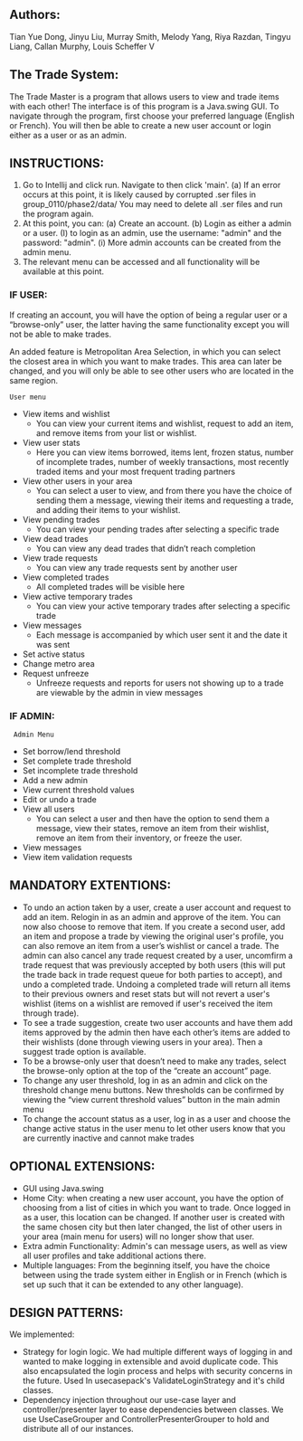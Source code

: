 ## Authors: 
Tian Yue Dong, Jinyu Liu, Murray Smith, Melody Yang, Riya Razdan, Tingyu Liang, Callan Murphy, Louis Scheffer V

## The Trade System:
The Trade Master is a program that allows users to view and trade items with each other!
The interface is of this program is a Java.swing GUI. To navigate through the program, first choose your preferred language (English or French). You will then be able to create a new user account or login either as a user or as an admin.

## INSTRUCTIONS:
1. Go to Intellij and click run. Navigate to then click 'main'.
        (a) If an error occurs at this point, it is likely caused by corrupted .ser files in group_0110/phase2/data/
            You may need to delete all .ser files and run the program again.
2. At this point, you can:
          (a) Create an account.
        (b) Login as either a admin or a user.
                (I) to login as an admin, use the username: "admin" and the password: "admin".
                        (i) More admin accounts can be created from the admin menu.
3. The relevant menu can be accessed and all functionality will be available at this point.

 ### IF USER:
 If creating an account, you will have the option of being a regular user or a “browse-only” user, the latter having the same functionality except you will not be able to make trades.

An added feature is Metropolitan Area Selection, in which you can select the closest area in which you want to make trades. This area can later be changed, and you will only be able to see other users who are located in the same region.

	User menu
*  View items and wishlist
   * You can view your current items and wishlist, request to add an item, and remove items from your list or wishlist.
*  View user stats
   * Here you can view items borrowed, items lent, frozen status, number of incomplete trades, number of weekly
        transactions, most recently traded items and your most frequent trading partners
*  View other users in your area
   * You can select a user to view, and from there you have the choice of sending them a message, viewing their
        items and requesting a trade, and adding their items to your wishlist.
* View pending trades
   * You can view your pending trades after selecting a specific trade
* View dead trades
   * You can view any dead trades that didn’t reach completion
* View trade requests
   * You can view any trade requests sent by another user
* View completed trades
   * All completed trades will be visible here
* View active temporary trades
   * You can view your active temporary trades after selecting a specific trade
* View messages
   * Each message is accompanied by which user sent it and the date it was sent
* Set active status
* Change metro area
* Request unfreeze
    * Unfreeze requests and reports for users not showing up to a trade are viewable by the admin in view messages


### IF ADMIN:
     Admin Menu
* Set borrow/lend threshold
* Set complete trade threshold
* Set incomplete trade threshold
* Add a new admin
* View current threshold values
* Edit or undo a trade
* View all users
   * You can select a user and then have the option to send them a message, view their states, remove an item from their
        wishlist, remove an item from their inventory, or freeze the user.
* View messages
* View item validation requests


## MANDATORY EXTENTIONS:
* To undo an action taken by a user, create a user account and request to add an item. Relogin in as an admin and approve of the item. You can now also choose to remove that item. If you create a second user, add an item and propose a trade by viewing the original user's profile, you can also remove an item from a user’s wishlist or cancel a trade. The admin can also cancel any trade request created by a user, uncomfirm a trade request that was previously accepted by both users (this will put the trade back in trade request queue for both parties to accept), and undo a completed trade. Undoing a completed trade will return all items to their previous owners and reset stats but will not revert a user's wishlist (items on a wishlist are removed if user's received the item through trade).
* To see a trade suggestion, create two user accounts and have them add items approved by the admin then have each other’s items are added to their wishlists (done through viewing users in your area). Then a suggest trade option is available.
* To be a browse-only user that doesn’t need to make any trades, select the browse-only option at the top of the “create an account” page.
* To change any user threshold, log in as an admin and click on the threshold change menu buttons. New thresholds can be confirmed by viewing the “view current threshold values” button in the main admin menu
* To change the account status as a user, log in as a user and choose the change active status in the user menu to let other users know that you are currently inactive and cannot make trades


## OPTIONAL EXTENSIONS:
* GUI using Java.swing
* Home City: when creating a new user account, you have the option of choosing from a list of cities in which
    you want to trade. Once logged in as a user, this location can be changed. If another user is created with the
    same chosen city but then later changed, the list of other users in your area (main menu for users) will no
    longer show that user.
* Extra admin Functionality: Admin's can message users, as well as view all user profiles and take additional actions
there.
* Multiple languages: From the beginning itself, you have the choice between using the trade system either
    in English or in French (which is set up such that it can be extended to any other language).


## DESIGN PATTERNS:

   We implemented:
   * Strategy for login logic. We had multiple different ways of logging in and wanted to make logging in extensible and avoid duplicate code. This also encapsulated the login process and helps with security concerns in the future. Used In usecasepack's ValidateLoginStrategy and it's child classes.
   * Dependency injection throughout our use-case layer and controller/presenter layer to ease dependencies between classes. We use UseCaseGrouper and ControllerPresenterGrouper to hold and distribute all of our instances.
